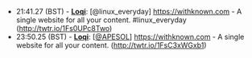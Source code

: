 * <a id="21:41.27">21:41.27 (BST)</a> - __[Loqi](https://github.com/Loqi)__: [@linux_everyday] https://withknown.com - A single website for all your content.  #linux_everyday (http://twtr.io/1Fs0UPc8Two)
* <a id="23:50.25">23:50.25 (BST)</a> - __[Loqi](https://github.com/Loqi)__: [<a href="https://twitter.com/APESOL">@APESOL</a>] https://withknown.com - A single website for all your content. (http://twtr.io/1FsC3xWGxb1)

